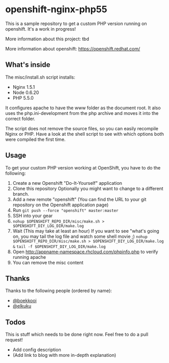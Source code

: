 openshift-nginx-php55
============================

This is a sample repository to get a custom PHP version running on openshift. It's a
work in progress!

More information about this project: tbd

More information about openshift: https://openshift.redhat.com/

What's inside
-------------

The misc/install.sh script installs:

* Nginx 1.5.1
* Node 0.6.20
* PHP 5.5.0

It configures apache to have the www folder as the document root. It also
uses the php.ini-development from the php archive and moves it into the
correct folder.

The script does not remove the source files, so you can easily recompile
Nginx or PHP. Have a look at the shell script to see with which options
both were compiled the first time.


Usage
-----

To get your custom PHP version working at OpenShift, you have to do the following:

1. Create a new Openshift "Do-It-Yourself" application
2. Clone this repository
    Optionally you might want to change to a different branch.
3. Add a new remote "openshift" (You can find the URL to your git repository
   on the Openshift application page)
4. Run `git push --force "openshift" master:master`
5. SSH into your gear
6. `nohup $OPENSHIFT_REPO_DIR/misc/make.sh > $OPENSHIFT_DIY_LOG_DIR/make.log`
7. Wait (This may take at least an hour)
    If you want to see "what's going on, you may tail the log file and watch some shell movie ;)
    `nohup $OPENSHIFT_REPO_DIR/misc/make.sh > $OPENSHIFT_DIY_LOG_DIR/make.log &`
    `tail -f $OPENSHIFT_DIY_LOG_DIR/make.log`
8. Open http://appname-namespace.rhcloud.com/phpinfo.php to verify running
   apache
9. You can remove the misc content

Thanks
------

Thanks to the following people (ordered by name):

* [@boekkooi](https://github.com/boekkooi)
* [@elkuku](https://github.com/elkuku)

Todos
-----

This is stuff which needs to be done right now. Feel free to do a pull request!

* Add config description
* (Add link to blog with more in-depth explanation)